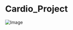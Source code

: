 # Cardio_Project
![Image](https://th.bing.com/th/id/OIP.QMmA3gTL6GiV8587LKs7OgHaDt?rs=1&pid=ImgDetMain)


